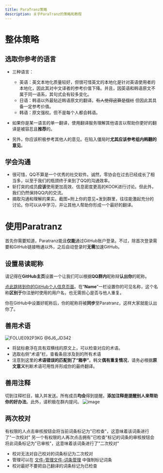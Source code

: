 ```yaml
---
title: ParaTranz策略
description: 关于ParaTranz的策略和教程
---
```


# 整体策略

## 选取你参考的语言

- 三种语言：
  - 英语：英文本地化质量较好，但很可惜英文的本地化是针对英语使用者的本地化，因此其对中文译者的参考价值下降。并且，因英语和韩语原文不属于同一语系，其句式会有较多变化。
  - 日语：韩语以外最贴近韩语原文的翻译。~~有人觉得这算是摆烂~~ 但因此其具备一定参考价值。
  - 韩语：原文强权。但不是每个人都会韩语。
  
- 如果你是某一语言的单一翻译，使用翻译服务理解其他语言以帮助你更好的翻译是被容忍且**推荐**的。

- 另外，你应该积极参考其他人的意见。在陷入僵局时**尤其应该参考组内韩翻的意见**。

## 学会沟通

- 很可惜，QQ不算是一个优秀的社交软件。诚然，零协会在过去已经成长了相当多，以至于我们的瓶颈终于来到了QQ的沟通效率。
- 斩打突的成员**应该**使用更加高效、信息密度更高的KOOK进行讨论。但此外，我们仍然保持QQ内的交流。
- 摘取沟通和理解的果实。截图+附上你的意见+发到群里，往往能激起充分的讨论。你可以从中学习，并让其他人帮助你形成一个最好的翻译。

# 使用Paratranz

首先你需要知道，Paratranz能且**仅能**通过GitHub账户登录。不过，除首次登录需要和GitHub链接畅通以外，之后自动登录时**无需**加速GitHub。

## 设置易读昵称
请记得在**GitHub主页**设置一个让我们可以根据**QQ群内**昵称辩**认出你**的昵称。

[点此跳转到你的GitHub个人信息页面](https://github.com/settings/profile)。在“**Name**”一栏设置你的可见名称，这个名称**区别于**你注册时使用的用户名，也无需担心是否与他人重复。

你在GitHub中设置好昵称后，你的昵称将被**同步**至Paratranz，这样大家就能认出你了。

## 善用术语
![FOLUE092P3KG @6J6_JD342](/img/page/7218df9a-6738-4f41-ad96-6e08afc90254.png)
- 将鼠标悬浮在具有双横线的原文上，可以检查对应的术语。
- 选取右侧“术语”栏，查看条目涉及到的所有术语
- 注意到这里的**术语错误的匹配到了“箱李”**。韩文**偶有重复情况**，请务必根据**原文意义**判断术语可用性并形成你的最终翻译。

## 善用注释
切到注释栏目，输入并发送。所有成员**均会**得到提醒。**添加注释是提醒别人来帮助你的好办法**。此外，请积极在群内提问。
![image](/img/page/06c74089-c47f-43dd-8384-84f0ed112b71.png)

## 两次校对
有权限的人点击审核按钮会将当前词条标记为"已检查"，这意味着该词条进行了"一次校对"
另一个有权限的人再次点击拥有"已检查"标记的词条的审核按钮会将此词条标记为"已审核"，这意味着该词条进行了"二次校对"
- 校对无法对自己校对的词条标记为二次校对
- 管理可以在 [文件-管理文件-词条管理](https://paratranz.cn/projects/6860/settings/strings) 中强制标记词条
- 校对最好不要把自己翻译的词条标记为已检查
